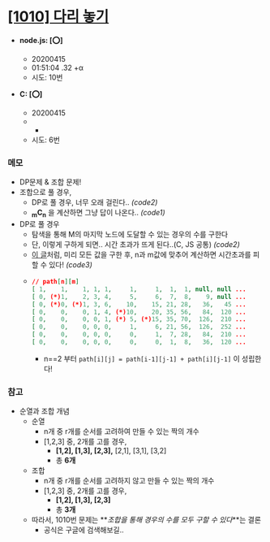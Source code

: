 # [[1010] 다리 놓기](http://icpc.me/1010)

- **node.js: [:o:]**
  - 20200415
  - 01:51:04 .32 +α
  - 시도: 10번

- **C: [:o:]**
  - 20200415
  - -
  - 시도: 6번

### 메모
 - DP문제 & 조합 문제!
 - 조합으로 풀 경우,
    - DP로 풀 경우, 너무 오래 걸린다.. *(code2)*
    - **<sub>m</sub>C<sub>n</sub>** 을 계산하면 그냥 답이 나온다.. *(code1)*
 - DP로 풀 경우
    - 탐색을 통해 M의 마지막 노드에 도달할 수 있는 경우의 수를 구한다
    - 단, 이렇게 구하게 되면.. 시간 초과가 뜨게 된다..(C, JS 공통) *(code2)*
    - [이 글](https://gooddaytocode.blogspot.com/2016/04/acmicpc-1010.html)처럼, 미리 모든 값을 구한 후, n과 m값에 맞추어 계산하면 시간초과를 피할 수 있다! *(code3)*
    - ```json
      // path[n][m]
      [ 1,    1,    1, 1, 1,     1,     1,  1,  1, null, null ...
      [ 0, (*)1,    2, 3, 4,     5,     6,  7,  8,    9, null ...
      [ 0, (*)0, (*)1, 3, 6,    10,    15, 21, 28,   36,   45 ...
      [ 0,    0,    0, 1, 4, (*)10,    20, 35, 56,   84,  120 ...
      [ 0,    0,    0, 0, 1, (*) 5, (*)15, 35, 70,  126,  210 ...
      [ 0,    0,    0, 0, 0,     1,     6, 21, 56,  126,  252 ...
      [ 0,    0,    0, 0, 0,     0,     1,  7, 28,   84,  210 ...
      [ 0,    0,    0, 0, 0,     0,     0,  1,  8,   36,  120 ...
      ```
       - n==2 부터 `path[i][j] = path[i-1][j-1] + path[i][j-1]` 이 성립한다!
 
### 참고
 - 순열과 조합 개념
    - 순열
       - n개 중 r개를 순서를 고려하여 만들 수 있는 짝의 개수
       - [1,2,3] 중, 2개를 고를 경우,
          - **[1,2], [1,3], [2,3],** [2,1], [3,1], [3,2]
          - 총 **6개**
    - 조합
       - n개 중 r개를 순서를 고려하지 않고 만들 수 있는 짝의 개수
       - [1,2,3] 중, 2개를 고를 경우,
          - **[1,2], [1,3], [2,3]**
          - 총 **3개**
    - 따라서, 1010번 문제는 **_조합을 통해 경우의 수를 모두 구할 수 있다_**는 결론
       - 공식은 구글에 검색해보길..

